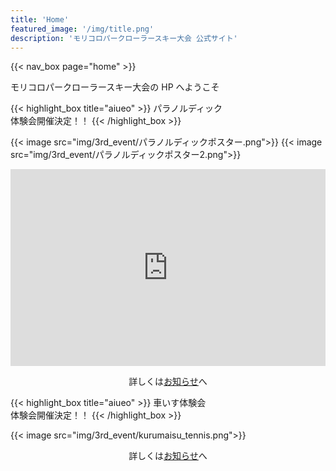 ```yaml
---
title: 'Home'
featured_image: '/img/title.png'
description: 'モリコロパークローラースキー大会 公式サイト'
---
```


<!-- ここだけ殆どhtmlで書いてしまってます．．．-->

<!-- nav_boxの書き方も汚いので，新しく項目を追加したらnav_box.htmlを直接変更しないとナビゲーションができません-->

{{< nav_box page="home" >}}

モリコロパークローラースキー大会の HP へようこそ

{{< highlight_box title="aiueo" >}}
パラノルディック<br>
体験会開催決定！！
{{< /highlight_box >}}

{{< image src="img/3rd_event/パラノルディックポスター.png">}}
{{< image src="img/3rd_event/パラノルディックポスター2.png">}}


<div class="cf ph3 ph5-l pv3 pv4-l f4 tc-l measure-wide lh-copy center">
    <iframe width="100%" height="315" src="https://www.youtube.com/embed/I8MAywPJSTU" title="YouTube video player" frameborder="0" allow="accelerometer; autoplay; clipboard-write; encrypted-media; gyroscope; picture-in-picture" allowfullscreen></iframe>
</div>

<p style="text-align:center">詳しくは<a href="/post/sitting_ski_2023may/">お知らせ</a>へ</p>


{{< highlight_box title="aiueo" >}}
車いす体験会<br>
体験会開催決定！！
{{< /highlight_box >}}

{{< image src="img/3rd_event/kurumaisu_tennis.png">}}



<p style="text-align:center">詳しくは<a href="/post/kurumaisu_tennis_2023may/">お知らせ</a>へ</p>
